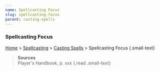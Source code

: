```yaml
---
name: Spellcasting Focus
slug: spellcasting-focus
parent: casting-spells
---
```

### Spellcasting Focus
[Home](dm-operations-center) > [Spellcasting](spellcasting) > [Casting Spells](casting-spells)  > Spellcasting Focus {.small-text}



> **Sources** <br/>
> Player's Handbook, p. xxx
{.read .small-text}
